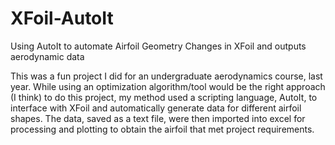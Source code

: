 # XFoil-AutoIt
Using AutoIt to automate Airfoil Geometry Changes in XFoil and outputs aerodynamic data

This was a fun project I did for an undergraduate aerodynamics course, last year.
While using an optimization algorithm/tool would be the right approach (I think) to do this project, my method used a scripting language, AutoIt, to interface with XFoil and automatically generate data for different airfoil shapes. 
The data, saved as a text file, were then imported into excel for processing and plotting to obtain the airfoil that met project requirements.
